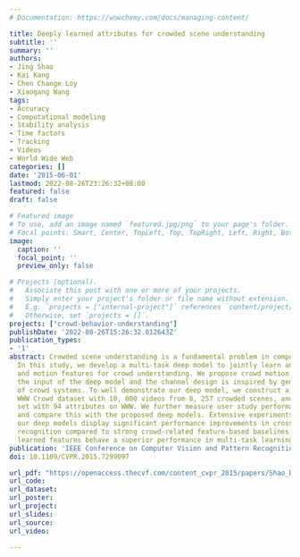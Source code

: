 ```yaml
---
# Documentation: https://wowchemy.com/docs/managing-content/

title: Deeply learned attributes for crowded scene understanding
subtitle: ''
summary: ''
authors:
- Jing Shao
- Kai Kang
- Chen Change Loy
- Xiaogang Wang
tags:
- Accuracy
- Computational modeling
- Stability analysis
- Time factors
- Tracking
- Videos
- World Wide Web
categories: []
date: '2015-06-01'
lastmod: 2022-08-26T23:26:32+08:00
featured: false
draft: false

# Featured image
# To use, add an image named `featured.jpg/png` to your page's folder.
# Focal points: Smart, Center, TopLeft, Top, TopRight, Left, Right, BottomLeft, Bottom, BottomRight.
image:
  caption: ''
  focal_point: ''
  preview_only: false

# Projects (optional).
#   Associate this post with one or more of your projects.
#   Simply enter your project's folder or file name without extension.
#   E.g. `projects = ["internal-project"]` references `content/project/deep-learning/index.md`.
#   Otherwise, set `projects = []`.
projects: ["crowd-behavior-understanding"]
publishDate: '2022-08-26T15:26:32.012643Z'
publication_types:
- '1'
abstract: Crowded scene understanding is a fundamental problem in computer vision.
  In this study, we develop a multi-task deep model to jointly learn and combine appearance
  and motion features for crowd understanding. We propose crowd motion channels as
  the input of the deep model and the channel design is inspired by generic properties
  of crowd systems. To well demonstrate our deep model, we construct a new large-scale
  WWW Crowd dataset with 10, 000 videos from 8, 257 crowded scenes, and build an attribute
  set with 94 attributes on WWW. We further measure user study performance on WWW
  and compare this with the proposed deep models. Extensive experiments show that
  our deep models display significant performance improvements in cross-scene attribute
  recognition compared to strong crowd-related feature-based baselines, and the deeply
  learned features behave a superior performance in multi-task learning.
publication: 'IEEE Conference on Computer Vision and Pattern Recognition (**CVPR**), <span style="color:red">**Oral Presentation**</span>, 2015'
doi: 10.1109/CVPR.2015.7299097

url_pdf: "https://openaccess.thecvf.com/content_cvpr_2015/papers/Shao_Deeply_Learned_Attributes_2015_CVPR_paper.pdf"
url_code: 
url_dataset:
url_poster:
url_project:
url_slides:
url_source:
url_video:

---
```

